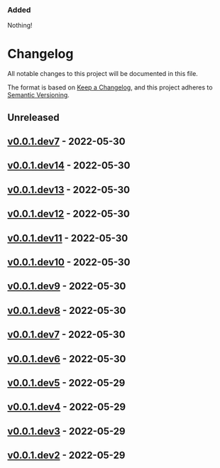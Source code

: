 ### Added

Nothing!

# Changelog

All notable changes to this project will be documented in this file.

The format is based on [Keep a Changelog](https://keepachangelog.com/en/1.0.0/),
and this project adheres to [Semantic Versioning](https://semver.org/spec/v2.0.0.html).

## Unreleased

## [v0.0.1.dev7](https://github.com/allenai/prior/releases/tag/v0.0.1.dev7) - 2022-05-30

## [v0.0.1.dev14](https://github.com/allenai/prior/releases/tag/v0.0.1.dev14) - 2022-05-30

## [v0.0.1.dev13](https://github.com/allenai/prior/releases/tag/v0.0.1.dev13) - 2022-05-30

## [v0.0.1.dev12](https://github.com/allenai/prior/releases/tag/v0.0.1.dev12) - 2022-05-30

## [v0.0.1.dev11](https://github.com/allenai/prior/releases/tag/v0.0.1.dev11) - 2022-05-30

## [v0.0.1.dev10](https://github.com/allenai/prior/releases/tag/v0.0.1.dev10) - 2022-05-30

## [v0.0.1.dev9](https://github.com/allenai/prior/releases/tag/v0.0.1.dev9) - 2022-05-30

## [v0.0.1.dev8](https://github.com/allenai/prior/releases/tag/v0.0.1.dev8) - 2022-05-30

## [v0.0.1.dev7](https://github.com/allenai/prior/releases/tag/v0.0.1.dev7) - 2022-05-30

## [v0.0.1.dev6](https://github.com/allenai/prior/releases/tag/v0.0.1.dev6) - 2022-05-30

## [v0.0.1.dev5](https://github.com/allenai/prior/releases/tag/v0.0.1.dev5) - 2022-05-29

## [v0.0.1.dev4](https://github.com/allenai/prior/releases/tag/v0.0.1.dev4) - 2022-05-29

## [v0.0.1.dev3](https://github.com/allenai/prior/releases/tag/v0.0.1.dev3) - 2022-05-29

## [v0.0.1.dev2](https://github.com/allenai/prior/releases/tag/v0.0.1.dev2) - 2022-05-29
